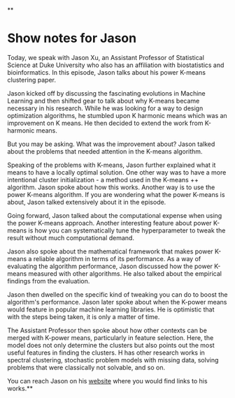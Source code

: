 **

# Show notes for Jason

Today, we speak with Jason Xu, an Assistant Professor of Statistical Science at Duke University who also has an affiliation with biostatistics and bioinformatics. In this episode, Jason talks about his power K-means clustering paper.   

Jason kicked off by discussing the fascinating evolutions in Machine Learning and then shifted gear to talk about why K-means became necessary in his research. While he was looking for a way to design optimization algorithms, he stumbled upon K harmonic means which was an improvement on K means. He then decided to extend the work from K-harmonic means. 

But you may be asking. What was the improvement about? Jason talked about the problems that needed attention in the K-means algorithm. 

Speaking of the problems with K-means, Jason further explained what it means to have a locally optimal solution. One other way was to have a more intentional cluster initialization - a method used in the K-means ++ algorithm. Jason spoke about how this works. Another way is to use the power K-means algorithm. If you are wondering what the power K-means is about, Jason talked extensively about it in the episode. 

Going forward, Jason talked about the computational expense when using the power K-means approach. Another interesting feature about power K-means is how you can systematically tune the hyperparameter to tweak the result without much computational demand. 

Jason also spoke about the mathematical framework that makes power K-means a reliable algorithm in terms of its performance. As a way of evaluating the algorithm performance, Jason discussed how the power K-means measured with other algorithms. He also talked about the empirical findings from the evaluation.

Jason then dwelled on the specific kind of tweaking you can do to boost the algorithm's performance. Jason later spoke about when the K-power means would feature in popular machine learning libraries. He is optimistic that with the steps being taken, it is only a matter of time.  

The Assistant Professor then spoke about how other contexts can be merged with K-power means, particularly in feature selection. Here, the model does not only determine the clusters but also points out the most useful features in finding the clusters. H has other research works in spectral clustering, stochastic problem models with missing data, solving problems that were classically not solvable, and so on. 

You can reach Jason on his [website](https://jasonxu90.github.io/) where you would find links to his works.**